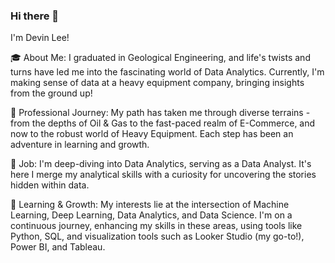 ### Hi there 👋

I'm Devin Lee!

🎓 About Me: I graduated in Geological Engineering, and life's twists and turns have led me into the fascinating world of Data Analytics. Currently, I'm making sense of data at a heavy equipment company, bringing insights from the ground up!

🔭 Professional Journey: My path has taken me through diverse terrains - from the depths of Oil & Gas to the fast-paced realm of E-Commerce, and now to the robust world of Heavy Equipment. Each step has been an adventure in learning and growth.

💼 Job: I'm deep-diving into Data Analytics, serving as a Data Analyst. It's here I merge my analytical skills with a curiosity for uncovering the stories hidden within data.

🌱 Learning & Growth: My interests lie at the intersection of Machine Learning, Deep Learning, Data Analytics, and Data Science. I'm on a continuous journey, enhancing my skills in these areas, using tools like Python, SQL, and visualization tools such as Looker Studio (my go-to!), Power BI, and Tableau.


